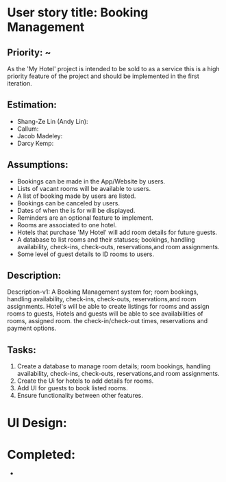 # User story title: Booking Management

## Priority: ~

As the 'My Hotel' project is intended to be sold to as a service this is a high priority feature of the project and should be implemented in the first iteration. 

## Estimation:

* Shang-Ze Lin (Andy Lin):
* Callum:
* Jacob Madeley:
* Darcy Kemp:

[//]: # (Any notes on estimation go here)

## Assumptions:

* Bookings can be made in the App/Website by users.
* Lists of vacant rooms will be available to users.
* A list of booking made by users are listed.
* Bookings can be canceled by users.
* Dates of when the is for will be displayed.
* Reminders are an optional feature to implement.
* Rooms are associated to one hotel.
* Hotels that purchase 'My Hotel' will add room details for future guests.
* A database to list rooms and their statuses; bookings, handling availability, check-ins, check-outs, reservations,and room assignments.
* Some level of guest details to ID rooms to users.

## Description: 

Description-v1: A Booking Management system for; room bookings, handling availability, check-ins, check-outs, reservations,and room assignments.
Hotel's will be able to create listings for rooms and assign rooms to guests,  Hotels and guests will be able to see availabilities of rooms, assigned room. the check-in/check-out times, reservations and payment options.

[//]: # (You need to keep all versions here so that your instructor/marker can see your changes easily. )

[//]: # (In a real project, your older versions could be viewed via commits.)

## Tasks:

1. Create a database to manage room details; room bookings, handling availability, check-ins, check-outs, reservations,and room assignments.
2. Create the Ui for hotels to add details for rooms.
3. Add UI for guests to book listed rooms.
4. Ensure functionality between other features.

# UI Design:
 


[//]: # (* &#40;New, not in the textbook&#41; )

[//]: # (* Many user stories are connected to a User interface.)

[//]: # (* Insert a mockup design screenshot using any prototyping tools, e.g. [https://ninjamock.com/]&#40;https://ninjamock.com/&#41;)

# Completed:

*

[//]: # (* &#40;New, not in the textbook&#41; )

[//]: # (* Insert screenshots of completed. )

[//]: # (* If you have multiple versions &#40;changes between iteractions&#41;, show them all.)

